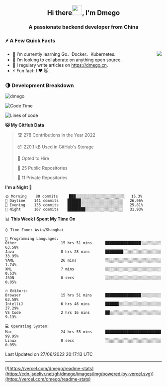 <h2 align="center">Hi there<img src="https://cdn.jsdelivr.net/gh/dmego/images/img/Hi.gif" height="32" />, I'm Dmego </h2>
<h3 align="center">A passionate backend developer from China</h3>

### ⚡️ A Few Quick Facts

<img align="right" src="https://readme-stats-dmego.vercel.app/api?username=dmego&show_icons=true&icon_color=1573B3&hide_title=true&text_color=718096&bg_color=00000000&hide_border=true"/>

<ul>
    <li> 🌱 I’m currently learning Go、Docker、Kubernetes.</li>
    <li> 👯 I’m looking to collaborate on anything open source.</li>
    <li> 📝 I regulary write articles on <a href="https://dmego.cn">https://dmego.cn</a>.</li>
    <li> ⚡ Fun fact: I ❤️ 😻.</li>
</ul>

### 🌗 Development Breakdown

<img src="https://komarev.com/ghpvc/?username=dmego" alt="dmego" />

<!--START_SECTION:waka-->
![Code Time](http://img.shields.io/badge/Code%20Time-1%2C456%20hrs%2019%20mins-blue)

![Lines of code](https://img.shields.io/badge/From%20Hello%20World%20I%27ve%20Written-239%20Thousand%20lines%20of%20code-blue)

**🐱 My GitHub Data** 

> 🏆 278 Contributions in the Year 2022
 > 
> 📦 220.1 kB Used in GitHub's Storage 
 > 
> 💼 Opted to Hire
 > 
> 📜 25 Public Repositories 
 > 
> 🔑 11 Private Repositories  
 > 
**I'm a Night 🦉** 

```text
🌞 Morning    80 commits     ███░░░░░░░░░░░░░░░░░░░░░░   15.3% 
🌆 Daytime    141 commits    ██████░░░░░░░░░░░░░░░░░░░   26.96% 
🌃 Evening    135 commits    ██████░░░░░░░░░░░░░░░░░░░   25.81% 
🌙 Night      167 commits    ████████░░░░░░░░░░░░░░░░░   31.93%

```


📊 **This Week I Spent My Time On** 

```text
⌚︎ Time Zone: Asia/Shanghai

💬 Programming Languages: 
Other                    15 hrs 51 mins      ████████████████░░░░░░░░░   63.58% 
Java                     8 hrs 28 mins       ████████░░░░░░░░░░░░░░░░░   33.95% 
YAML                     26 mins             ░░░░░░░░░░░░░░░░░░░░░░░░░   1.74% 
XML                      7 mins              ░░░░░░░░░░░░░░░░░░░░░░░░░   0.53% 
JSON                     0 secs              ░░░░░░░░░░░░░░░░░░░░░░░░░   0.05%

🔥 Editors: 
Browser                  15 hrs 51 mins      ████████████████░░░░░░░░░   63.58% 
IntelliJ                 6 hrs 48 mins       ██████░░░░░░░░░░░░░░░░░░░   27.29% 
VS Code                  2 hrs 16 mins       ██░░░░░░░░░░░░░░░░░░░░░░░   9.13%

💻 Operating System: 
Mac                      24 hrs 55 mins      █████████████████████████   99.95% 
Linux                    0 secs              ░░░░░░░░░░░░░░░░░░░░░░░░░   0.05%

```


 Last Updated on 27/06/2022 20:17:13 UTC
<!--END_SECTION:waka-->

---

[![https://vercel.com/dmego/readme-stats](https://cdn.jsdelivr.net/gh/dmego/images/img/powered-by-vercel.svg)](https://vercel.com/dmego/readme-stats)


